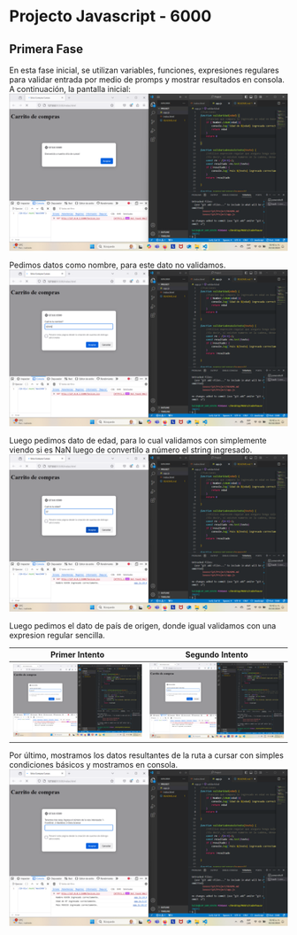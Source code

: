 # Projecto Javascript - 6000

## Primera Fase

En esta fase inicial, se utilizan variables, funciones, expresiones regulares para validar entrada por medio de promps y mostrar resultados en consola. A continuación, la pantalla inicial:
![Pantalla inicial](./img/1.png)

Pedimos datos como nombre, para este dato no validamos.
![Pidiendo nombre](./img/2.png)

Luego pedimos dato de edad, para lo cual validamos con simplemente viendo si es NaN luego de convertilo a número el string ingresado.
![Pidiendo edad](./img/3.png)

Luego pedimos el dato de país de origen, donde igual validamos con una expresion regular sencilla.

 Primer Intento  | Segundo Intento 
 ------------- | ------------- 
 ![](./img/4.png)  | ![](./img/5.png)  

 Por último, mostramos los datos resultantes de la ruta a cursar con simples condiciones básicos y mostramos en consola.
 ![Pidiendo edad](./img/6.png)